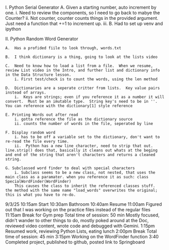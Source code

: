 I.  Python Serial Generator
    A. Given a starting number, auto increment by one.
        i.  Need to review the components, so I need to go back to mabye the Counter?
        ii.  Not counter, counter counts things in the provided argument.  Just need a function that +=1 to increment up.
        iii.
    B.  Had to set up venv and ipython

II.  Python Random Word Generator

    A.  Has a profided fiile to look through, words.txt

    B.  I think dictionary is a thing, going to look at the lists video

    C.  Need to know how to load a list from a file.  When we resume, review List video in the Intro, and further list and dictionary info in the Data Structure lesson.
        i. First test/check is to count the words, using the len method

    D.  Dictionaries are a seperate critter from lists.  Key value pairs instead of arrays.
        i.  Keys are strings; even if you reference it as a number it will convert.  Must be an imutable type.  String key's need to be in ''.  You can reference with the dictionary[1] style reference

    E. Printing Words out after read
        i. gotta reference the file as the dictionary source
        ii. counts the number of words in the file, seperated by line

    F. Display random word
        i. has to be off a variable set to the dictionary, don't want to re-read the file every time.
        ii.  Python has a new line character, need to strip that out.  line.strip() does that, basically it cleans out whats at the beging and end of the string that aren't characters and returns a cleaned string.
    
    G. Subclassed word finder to deal with special characters
        i. Subclass seems to be a new class, not nested, that uses the main class as a paramater. when you reference it as such: class SpecialWordFinder(WordFinder)
        This causes the class to inherit the referenced classes stuff.  the method with the same name "load_words" overwrites the original; this is what you have to re-do.


9/3/25  10:15am Start
        10:30am Bathroom
        10:40am Resume
        11:00am Figured out that I was working on the practice files instead of the regular files
        11:15am Break for Gym prep
Total time of session: 50 min
Mostly focused, didn't wander to other things to do, mostly poked around at the Doc, reviewed video content, wrote code and debugged with Gemini.
        1:15pm Resumed work, reviewing Python Lists, eating lunch
        2:00pm Break
Total time of session: 45 min
        3:15pm Working on the WordFinder function
        3:40 Completed project, published to github, posted link to Springboard
